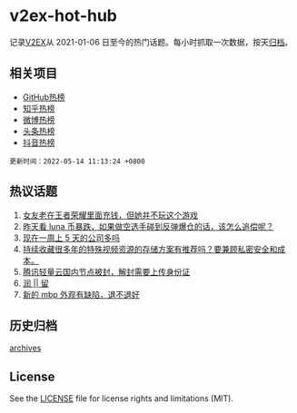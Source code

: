 # v2ex-hot-hub

 记录[V2EX](https://www.v2ex.com/)从 2021-01-06 日至今的热门话题。每小时抓取一次数据，按天[归档](archives)。
 
 ## 相关项目

- [GitHub热榜](https://github.com/snaildev/github-hot-hub)
- [知乎热榜](https://github.com/snaildev/zhihu-hot-hub)
- [微博热榜](https://github.com/snaildev/weibo-hot-hub)
- [头条热榜](https://github.com/snaildev/toutiao-hot-hub)
- [抖音热榜](https://github.com/snaildev/douyin-hot-hub)


 `更新时间：2022-05-14 11:13:24 +0800`

## 热议话题

1. [女友老在王者荣耀里面充钱，但她并不玩这个游戏](https://www.v2ex.com/t/852724)
1. [昨天看 luna 币暴跌，如果做空选手碰到反弹爆仓的话，该怎么追偿呢？](https://www.v2ex.com/t/852594)
1. [现在一周上 5 天的公司多吗](https://www.v2ex.com/t/852650)
1. [持续收藏很多年的特殊视频资源的存储方案有推荐吗？要兼顾私密安全和成本。](https://www.v2ex.com/t/852632)
1. [腾讯轻量云国内节点被封，解封需要上传身份证](https://www.v2ex.com/t/852608)
1. [润 || 留](https://www.v2ex.com/t/852638)
1. [新的 mbp 外观有缺陷，退不退好](https://www.v2ex.com/t/852682)

## 历史归档

[archives](archives)

## License

See the [LICENSE](LICENSE) file for license rights and limitations (MIT).
